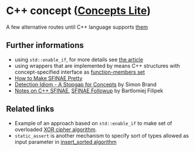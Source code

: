 # C++ concept ([Concepts Lite](https://isocpp.org/blog/2013/02/concepts-lite-constraining-templates-with-predicates-andrew-sutton-bjarne-s))
A few alternative routes until C++ language supports [them](http://en.cppreference.com/w/cpp/language/constraints)

## Further informations
* using `std::enable_if`, for more details see [the article](https://habrahabr.ru/post/304728/)
* using wrappers that are implemented by means C++ structures with concept-specified interface as [function-members set](https://habrahabr.ru/post/151504/)
* [How to Make SFINAE Pretty](https://www.fluentcpp.com/2018/05/18/make-sfinae-pretty-2-hidden-beauty-sfinae/)
* [Detection Idiom - A Stopgap for Concepts](https://blog.tartanllama.xyz/detection-idiom/) by Simon Brand
* [Notes on C++ SFINAE](https://www.bfilipek.com/2016/02/notes-on-c-sfinae.html), [SFINAE Followup](https://www.bfilipek.com/2016/02/sfinae-followup.html) by Bartlomiej Filipek

## Related links
* Example of an approach based on `std::enable_if` to make set of overloaded [XOR cipher algorithm](https://github.com/nikolaAV/skeleton/blob/master/algorithm/simple_xor).
* `static_assert` is another mechanism to specify sort of types allowed as input parameter in [insert_sorted algorithm](https://github.com/nikolaAV/skeleton/tree/master/algorithm/insert_sorted) 
